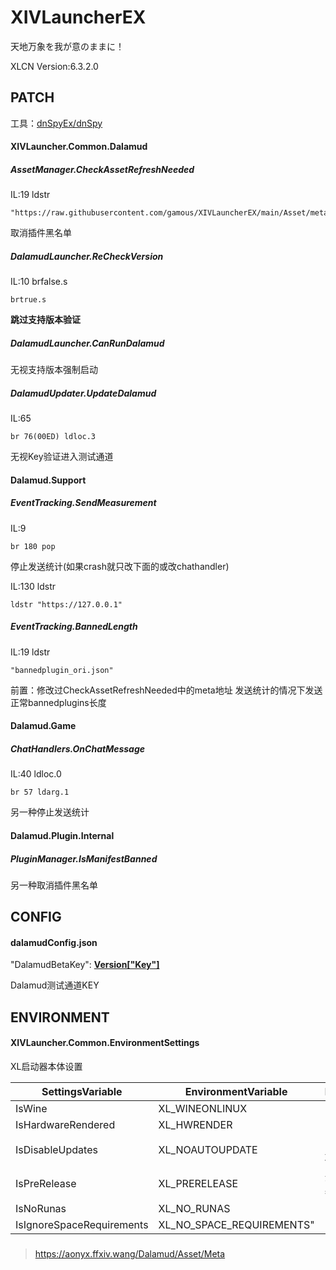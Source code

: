 # XIVLauncherEX

天地万象を我が意のままに！

XLCN Version:6.3.2.0

## PATCH

工具：[dnSpyEx/dnSpy](https://github.com/dnSpyEx/dnSpy)

#### XIVLauncher.Common.Dalamud

##### AssetManager.CheckAssetRefreshNeeded

IL:19 ldstr

```
"https://raw.githubusercontent.com/gamous/XIVLauncherEX/main/Asset/meta"
```

取消插件黑名单

##### DalamudLauncher.ReCheckVersion

IL:10  brfalse.s

```
brtrue.s
```

**跳过支持版本验证**

##### DalamudLauncher.CanRunDalamud

无视支持版本强制启动


##### DalamudUpdater.UpdateDalamud

IL:65
```
br 76(00ED)	ldloc.3
```

无视Key验证进入测试通道

#### Dalamud.Support

##### EventTracking.SendMeasurement

IL:9
```
br 180 pop
```

停止发送统计(如果crash就只改下面的或改chathandler)

IL:130 ldstr

```
ldstr "https://127.0.0.1"
```

##### EventTracking.BannedLength

IL:19 ldstr

```
"bannedplugin_ori.json"
```

前置：修改过CheckAssetRefreshNeeded中的meta地址
发送统计的情况下发送正常bannedplugins长度 

#### Dalamud.Game

##### ChatHandlers.OnChatMessage

IL:40 ldloc.0

```
br 57 ldarg.1
```
另一种停止发送统计

#### Dalamud.Plugin.Internal

##### PluginManager.IsManifestBanned

另一种取消插件黑名单

## CONFIG

#### dalamudConfig.json

"DalamudBetaKey": **[Version["Key"]](https://github.com/ottercorp/dalamud-distrib/blob/main/stg/version)**

Dalamud测试通道KEY



## ENVIRONMENT

#### XIVLauncher.Common.EnvironmentSettings

XL启动器本体设置

| SettingsVariable          | EnvironmentVariable       | Description          |
| ------------------------- | ------------------------- | -------------------- |
| IsWine                    | XL_WINEONLINUX            |                      |
| IsHardwareRendered        | XL_HWRENDER               |                      |
| IsDisableUpdates          | XL_NOAUTOUPDATE           | 关闭XL启动项更新检查 |
| IsPreRelease              | XL_PRERELEASE             | 开启XL启动器测试版本 |
| IsNoRunas                 | XL_NO_RUNAS               |                      |
| IsIgnoreSpaceRequirements | XL_NO_SPACE_REQUIREMENTS" |                      |



### 

> https://aonyx.ffxiv.wang/Dalamud/Asset/Meta
